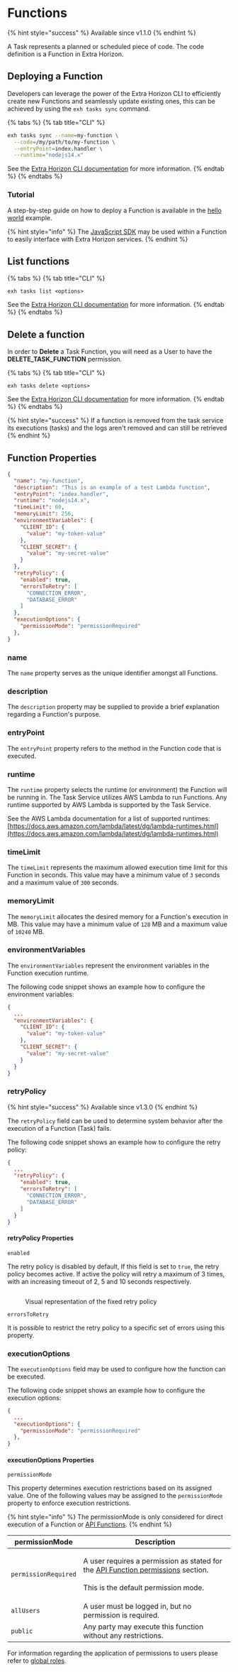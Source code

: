 # Functions

{% hint style="success" %}
Available since v1.1.0
{% endhint %}

A Task represents a planned or scheduled piece of code. The code definition is a Function in Extra Horizon.

## Deploying a Function

Developers can leverage the power of the Extra Horizon CLI to efficiently create new Functions and seamlessly update existing ones, this can be achieved by using the `exh tasks sync` command.

{% tabs %}
{% tab title="CLI" %}
```bash
exh tasks sync --name=my-function \
  --code=/my/path/to/my-function \
  --entryPoint=index.handler \
  --runtime="nodejs14.x"
```

See the [Extra Horizon CLI documentation](https://app.gitbook.com/o/-MkCjSW-Ht0-VBM7yuP9/s/xoM7jW7vVT9Wk3ulEGgO/) for more information.
{% endtab %}
{% endtabs %}

### Tutorial

A step-by-step guide on how to deploy a Function is available in the [hello world](https://docs.extrahorizon.com/extrahorizon-cli/tasks/hello-world-task) example.

{% hint style="info" %}
The [JavaScript SDK](https://extrahorizon.github.io/javascript-sdk/#/) may be used within a Function to easily interface with Extra Horizon services.
{% endhint %}

## List functions

{% tabs %}
{% tab title="CLI" %}
```
exh tasks list <options>
```

See the [Extra Horizon CLI documentation](https://app.gitbook.com/o/-MkCjSW-Ht0-VBM7yuP9/s/xoM7jW7vVT9Wk3ulEGgO/) for more information.
{% endtab %}
{% endtabs %}

## Delete a function

In order to **Delete** a Task Function, you will need as a User to have the **DELETE\_TASK\_FUNCTION** permission.

{% tabs %}
{% tab title="CLI" %}
```
exh tasks delete <options>
```

See the [Extra Horizon CLI documentation](https://app.gitbook.com/o/-MkCjSW-Ht0-VBM7yuP9/s/xoM7jW7vVT9Wk3ulEGgO/) for more information.
{% endtab %}
{% endtabs %}

{% hint style="success" %}
If a function is removed from the task service its executions (tasks) and the logs aren't removed and can still be retrieved
{% endhint %}

## Function Properties

```json
{
  "name": "my-function",
  "description": "This is an example of a test Lambda function",
  "entryPoint": "index.handler",
  "runtime": "nodejs14.x",
  "timeLimit": 60,
  "memoryLimit": 256,
  "environmentVariables": {
    "CLIENT_ID": {
      "value": "my-token-value" 
    },
    "CLIENT_SECRET": {
      "value": "my-secret-value" 
    }
  },
  "retryPolicy": {
    "enabled": true,
    "errorsToRetry": [
      "CONNECTION_ERROR",
      "DATABASE_ERROR"
    ]
  },
  "executionOptions": {
    "permissionMode": "permissionRequired"
  },
}
```

### name

The `name` property serves as the unique identifier amongst all Functions.

### description

The `description` property may be supplied to provide a brief explanation regarding a Function's purpose.

### entryPoint

The `entryPoint` property refers to the method in the Function code that is executed.

### runtime

The `runtime` property selects the runtime (or environment) the Function will be running in. The Task Service utilizes AWS Lambda to run Functions. Any runtime supported by AWS Lambda is supported by the Task Service.

See the AWS Lambda documentation for a list of supported runtimes:\
[https://docs.aws.amazon.com/lambda/latest/dg/lambda-runtimes.html](https://docs.aws.amazon.com/lambda/latest/dg/lambda-runtimes.html)

### timeLimit

The `timeLimit` represents the maximum allowed execution time limit for this Function in seconds. This value may have a minimum value of `3` seconds and a maximum value of `300` seconds.

### memoryLimit

The `memoryLimit` allocates the desired memory for a Function's execution in MB. This value may have a minimum value of `128` MB and a maximum value of `10240` MB.

### environmentVariables

The `environmentVariables` represent the environment variables in the Function execution runtime.

The following code snippet shows an example how to configure the environment variables:

```json
{
  ...
  "environmentVariables": {
    "CLIENT_ID": {
      "value": "my-token-value" 
    },
    "CLIENT_SECRET": {
      "value": "my-secret-value" 
    }
  }
}
```

### retryPolicy

{% hint style="success" %}
Available since v1.3.0
{% endhint %}

The `retryPolicy` field can be used to determine system behavior after the execution of a Function (Task) fails.

The following code snippet shows an example how to configure the retry policy:

```json
{
  ...
  "retryPolicy": {
    "enabled": true,
    "errorsToRetry": [
      "CONNECTION_ERROR",
      "DATABASE_ERROR"
    ]
  }
}
```

#### retryPolicy Properties

`enabled`

The retry policy is disabled by default, If this field is set to `true`, the retry policy becomes active. If active the policy will retry a maximum of 3 times, with an increasing timeout of 2, 5 and 10 seconds respectively.

<figure><img src="../../../.gitbook/assets/Group 1-2.png" alt=""><figcaption><p>Visual representation of the fixed retry policy</p></figcaption></figure>

`errorsToRetry`

It is possible to restrict the retry policy to a specific set of errors using this property.

### executionOptions

The `executionOptions` field may be used to configure how the function can be executed.

The following code snippet shows an example how to configure the execution options:

```json
{
  ...
  "executionOptions": {
    "permissionMode": "permissionRequired"
  },
}
```

#### executionOptions Properties

`permissionMode`

This property determines execution restrictions based on its assigned value. One of the following values may be assigned to the `permissionMode` property to enforce execution restrictions.&#x20;

{% hint style="info" %}
The permissionMode is only considered for direct execution of a Function or [API Functions](api-functions.md).
{% endhint %}

| permissionMode       | Description                                                                                                                                                                      |
| -------------------- | -------------------------------------------------------------------------------------------------------------------------------------------------------------------------------- |
| `permissionRequired` | <p>A user requires a permission as stated for the <a href="functions.md#user-permissions">API Function permissions</a> section. <br><br>This is the default permission mode.</p> |
| `allUsers`           | A user must be logged in, but no permission is required.                                                                                                                         |
| `public`             | Any party may execute this function without any restrictions.                                                                                                                    |

For information regarding the application of permissions to users please refer to [global roles](../../access-management/user-service/global-roles.md).
